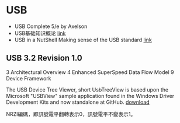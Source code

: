 # USB

* USB Complete 5/e by Axelson
* USB基础知识概论 [link](https://www.crifan.com/files/doc/docbook/usb_basic/release/html/usb_basic.html)
* USB in a NutShell Making sense of the USB standard [link](https://www.beyondlogic.org/usbnutshell/)

## USB 3.2 Revision 1.0

3 Architectural Overview
4 Enhanced SuperSpeed Data Flow Model
9 Device Framework

The USB Device Tree Viewer, short UsbTreeView is based upon the Microsoft "USBView" sample application found in the Windows Driver Development Kits and now standalone at GitHub. [download](https://www.uwe-sieber.de/usbtreeview_e.html)

NRZI編碼，即訊號電平翻轉表示0，訊號電平不變表示1。